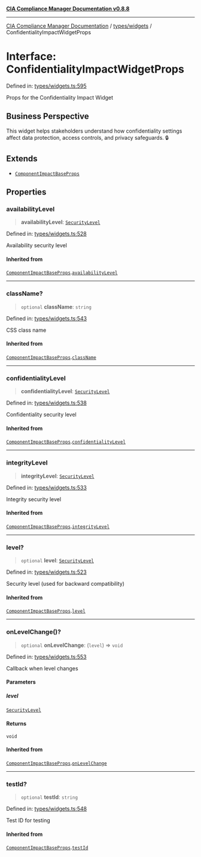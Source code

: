 [**CIA Compliance Manager Documentation v0.8.8**](../../../README.md)

***

[CIA Compliance Manager Documentation](../../../modules.md) / [types/widgets](../README.md) / ConfidentialityImpactWidgetProps

# Interface: ConfidentialityImpactWidgetProps

Defined in: [types/widgets.ts:595](https://github.com/Hack23/cia-compliance-manager/blob/283c1f3ddf6c7084b20c21176cda3bc5166ffcb9/src/types/widgets.ts#L595)

Props for the Confidentiality Impact Widget

## Business Perspective

This widget helps stakeholders understand how confidentiality settings
affect data protection, access controls, and privacy safeguards. 🔒

## Extends

- [`ComponentImpactBaseProps`](ComponentImpactBaseProps.md)

## Properties

### availabilityLevel

> **availabilityLevel**: [`SecurityLevel`](../../cia/type-aliases/SecurityLevel.md)

Defined in: [types/widgets.ts:528](https://github.com/Hack23/cia-compliance-manager/blob/283c1f3ddf6c7084b20c21176cda3bc5166ffcb9/src/types/widgets.ts#L528)

Availability security level

#### Inherited from

[`ComponentImpactBaseProps`](ComponentImpactBaseProps.md).[`availabilityLevel`](ComponentImpactBaseProps.md#availabilitylevel)

***

### className?

> `optional` **className**: `string`

Defined in: [types/widgets.ts:543](https://github.com/Hack23/cia-compliance-manager/blob/283c1f3ddf6c7084b20c21176cda3bc5166ffcb9/src/types/widgets.ts#L543)

CSS class name

#### Inherited from

[`ComponentImpactBaseProps`](ComponentImpactBaseProps.md).[`className`](ComponentImpactBaseProps.md#classname)

***

### confidentialityLevel

> **confidentialityLevel**: [`SecurityLevel`](../../cia/type-aliases/SecurityLevel.md)

Defined in: [types/widgets.ts:538](https://github.com/Hack23/cia-compliance-manager/blob/283c1f3ddf6c7084b20c21176cda3bc5166ffcb9/src/types/widgets.ts#L538)

Confidentiality security level

#### Inherited from

[`ComponentImpactBaseProps`](ComponentImpactBaseProps.md).[`confidentialityLevel`](ComponentImpactBaseProps.md#confidentialitylevel)

***

### integrityLevel

> **integrityLevel**: [`SecurityLevel`](../../cia/type-aliases/SecurityLevel.md)

Defined in: [types/widgets.ts:533](https://github.com/Hack23/cia-compliance-manager/blob/283c1f3ddf6c7084b20c21176cda3bc5166ffcb9/src/types/widgets.ts#L533)

Integrity security level

#### Inherited from

[`ComponentImpactBaseProps`](ComponentImpactBaseProps.md).[`integrityLevel`](ComponentImpactBaseProps.md#integritylevel)

***

### level?

> `optional` **level**: [`SecurityLevel`](../../cia/type-aliases/SecurityLevel.md)

Defined in: [types/widgets.ts:523](https://github.com/Hack23/cia-compliance-manager/blob/283c1f3ddf6c7084b20c21176cda3bc5166ffcb9/src/types/widgets.ts#L523)

Security level (used for backward compatibility)

#### Inherited from

[`ComponentImpactBaseProps`](ComponentImpactBaseProps.md).[`level`](ComponentImpactBaseProps.md#level)

***

### onLevelChange()?

> `optional` **onLevelChange**: (`level`) => `void`

Defined in: [types/widgets.ts:553](https://github.com/Hack23/cia-compliance-manager/blob/283c1f3ddf6c7084b20c21176cda3bc5166ffcb9/src/types/widgets.ts#L553)

Callback when level changes

#### Parameters

##### level

[`SecurityLevel`](../../cia/type-aliases/SecurityLevel.md)

#### Returns

`void`

#### Inherited from

[`ComponentImpactBaseProps`](ComponentImpactBaseProps.md).[`onLevelChange`](ComponentImpactBaseProps.md#onlevelchange)

***

### testId?

> `optional` **testId**: `string`

Defined in: [types/widgets.ts:548](https://github.com/Hack23/cia-compliance-manager/blob/283c1f3ddf6c7084b20c21176cda3bc5166ffcb9/src/types/widgets.ts#L548)

Test ID for testing

#### Inherited from

[`ComponentImpactBaseProps`](ComponentImpactBaseProps.md).[`testId`](ComponentImpactBaseProps.md#testid)
